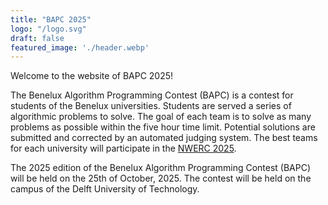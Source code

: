 ```yaml
---
title: "BAPC 2025"
logo: "/logo.svg"
draft: false
featured_image: './header.webp'
---
```

Welcome to the website of BAPC 2025!

The Benelux Algorithm Programming Contest (BAPC) is a contest for students of the Benelux universities. Students are served a
series of algorithmic problems to solve. The goal of each team is to solve as many problems as possible within the five hour time limit.
Potential solutions are submitted and corrected by an automated judging system. The best teams for each university will
participate in the [NWERC 2025](https://2025.nwerc.eu/).

The 2025 edition of the  Benelux Algorithm Programming Contest (BAPC) will be held on the 25th of October, 2025.
The contest will be held on the campus of the Delft University of Technology.
